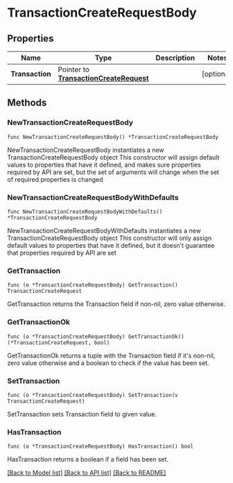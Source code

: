 # TransactionCreateRequestBody

## Properties

Name | Type | Description | Notes
------------ | ------------- | ------------- | -------------
**Transaction** | Pointer to [**TransactionCreateRequest**](TransactionCreateRequest.md) |  | [optional] 

## Methods

### NewTransactionCreateRequestBody

`func NewTransactionCreateRequestBody() *TransactionCreateRequestBody`

NewTransactionCreateRequestBody instantiates a new TransactionCreateRequestBody object
This constructor will assign default values to properties that have it defined,
and makes sure properties required by API are set, but the set of arguments
will change when the set of required properties is changed

### NewTransactionCreateRequestBodyWithDefaults

`func NewTransactionCreateRequestBodyWithDefaults() *TransactionCreateRequestBody`

NewTransactionCreateRequestBodyWithDefaults instantiates a new TransactionCreateRequestBody object
This constructor will only assign default values to properties that have it defined,
but it doesn't guarantee that properties required by API are set

### GetTransaction

`func (o *TransactionCreateRequestBody) GetTransaction() TransactionCreateRequest`

GetTransaction returns the Transaction field if non-nil, zero value otherwise.

### GetTransactionOk

`func (o *TransactionCreateRequestBody) GetTransactionOk() (*TransactionCreateRequest, bool)`

GetTransactionOk returns a tuple with the Transaction field if it's non-nil, zero value otherwise
and a boolean to check if the value has been set.

### SetTransaction

`func (o *TransactionCreateRequestBody) SetTransaction(v TransactionCreateRequest)`

SetTransaction sets Transaction field to given value.

### HasTransaction

`func (o *TransactionCreateRequestBody) HasTransaction() bool`

HasTransaction returns a boolean if a field has been set.


[[Back to Model list]](../README.md#documentation-for-models) [[Back to API list]](../README.md#documentation-for-api-endpoints) [[Back to README]](../README.md)


